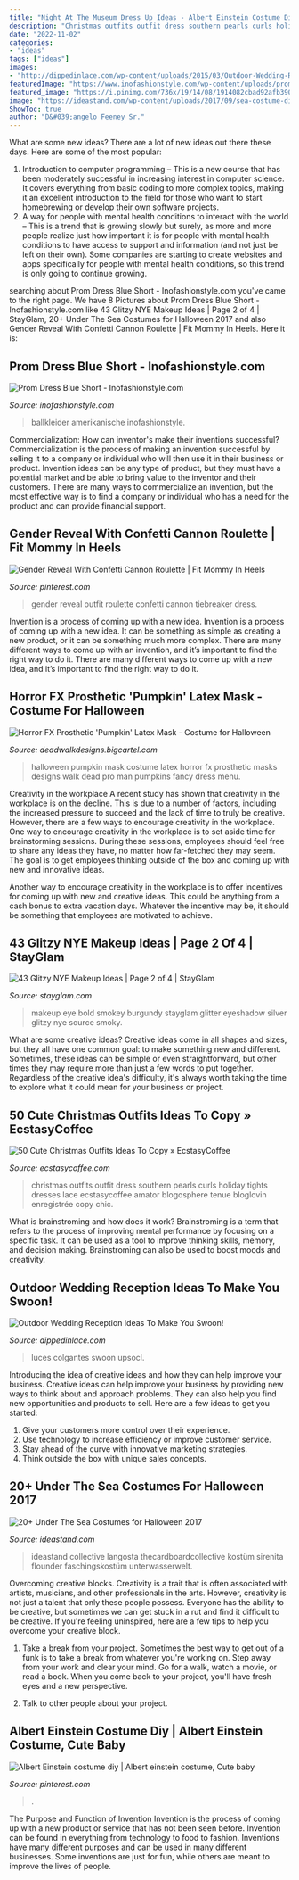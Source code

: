 ```yaml
---
title: "Night At The Museum Dress Up Ideas - Albert Einstein Costume Diy"
description: "Christmas outfits outfit dress southern pearls curls holiday tights dresses lace ecstasycoffee amator blogosphere tenue bloglovin enregistrée copy chic"
date: "2022-11-02"
categories:
- "ideas"
tags: ["ideas"]
images:
- "http://dippedinlace.com/wp-content/uploads/2015/03/Outdoor-Wedding-Reception-Ideas-17-683x1024.jpg"
featuredImage: "https://www.inofashionstyle.com/wp-content/uploads/prom-dress-blue-short.jpg"
featured_image: "https://i.pinimg.com/736x/19/14/08/1914082cbad92afb3908dd6d07c3d5c4.jpg"
image: "https://ideastand.com/wp-content/uploads/2017/09/sea-costume-diy/5-under-the-sea-costumes-costume-diy.jpg"
ShowToc: true
author: "D&#039;angelo Feeney Sr."
---
```



What are some new ideas?
There are a lot of new ideas out there these days. Here are some of the most popular: 
1) Introduction to computer programming – This is a new course that has been moderately successful in increasing interest in computer science. It covers everything from basic coding to more complex topics, making it an excellent introduction to the field for those who want to start homebrewing or develop their own software projects. 
2) A way for people with mental health conditions to interact with the world – This is a trend that is growing slowly but surely, as more and more people realize just how important it is for people with mental health conditions to have access to support and information (and not just be left on their own). Some companies are starting to create websites and apps specifically for people with mental health conditions, so this trend is only going to continue growing.

	

		
searching about Prom Dress Blue Short - Inofashionstyle.com you've came to the right page. We have 8 Pictures about Prom Dress Blue Short - Inofashionstyle.com like 43 Glitzy NYE Makeup Ideas | Page 2 of 4 | StayGlam, 20+ Under The Sea Costumes for Halloween 2017 and also Gender Reveal With Confetti Cannon Roulette | Fit Mommy In Heels. Here it is:
		
    
## Prom Dress Blue Short - Inofashionstyle.com

<img loading=lazy src="https://www.inofashionstyle.com/wp-content/uploads/prom-dress-blue-short.jpg" onerror="this.onerror=null;this.src='https://tse3.mm.bing.net/th?id=OIP.Up0KZrusiS-0dTkvb3s49wHaJ3&amp;pid=15.1';" alt="Prom Dress Blue Short - Inofashionstyle.com">

_Source: inofashionstyle.com_

>ballkleider amerikanische inofashionstyle. 

	

Commercialization: How can inventor's make their inventions successful?
Commercialization is the process of making an invention successful by selling it to a company or individual who will then use it in their business or product. 
Invention ideas can be any type of product, but they must have a potential market and be able to bring value to the inventor and their customers. There are many ways to commercialize an invention, but the most effective way is to find a company or individual who has a need for the product and can provide financial support.

    
## Gender Reveal With Confetti Cannon Roulette | Fit Mommy In Heels

<img loading=lazy src="https://i.pinimg.com/736x/61/c9/15/61c915d072b1620a9a8626ddad7723ba.jpg" onerror="this.onerror=null;this.src='https://tse1.mm.bing.net/th?id=OIP.P82HrKF7pwcIxO5q3YB5tgHaLG&amp;pid=15.1';" alt="Gender Reveal With Confetti Cannon Roulette | Fit Mommy In Heels">

_Source: pinterest.com_

>gender reveal outfit roulette confetti cannon tiebreaker dress. 

	

Invention is a process of coming up with a new idea.
Invention is a process of coming up with a new idea. It can be something as simple as creating a new product, or it can be something much more complex. There are many different ways to come up with an invention, and it’s important to find the right way to do it. There are many different ways to come up with a new idea, and it’s important to find the right way to do it.

    
## Horror FX Prosthetic &#039;Pumpkin&#039; Latex Mask - Costume For Halloween

<img loading=lazy src="https://assets.bigcartel.com/product_images/126222408/Pumpkin.jpg?auto=format&amp;fit=max&amp;h=1200&amp;w=1200" onerror="this.onerror=null;this.src='https://tse4.mm.bing.net/th?id=OIP.JFEACg6_X53RClokTwle1QHaLE&amp;pid=15.1';" alt="Horror FX Prosthetic &#039;Pumpkin&#039; Latex Mask - Costume for Halloween">

_Source: deadwalkdesigns.bigcartel.com_

>halloween pumpkin mask costume latex horror fx prosthetic masks designs walk dead pro man pumpkins fancy dress menu. 

	

Creativity in the workplace
A recent study has shown that creativity in the workplace is on the decline. This is due to a number of factors, including the increased pressure to succeed and the lack of time to truly be creative. However, there are a few ways to encourage creativity in the workplace.
One way to encourage creativity in the workplace is to set aside time for brainstorming sessions. During these sessions, employees should feel free to share any ideas they have, no matter how far-fetched they may seem. The goal is to get employees thinking outside of the box and coming up with new and innovative ideas.

Another way to encourage creativity in the workplace is to offer incentives for coming up with new and creative ideas. This could be anything from a cash bonus to extra vacation days. Whatever the incentive may be, it should be something that employees are motivated to achieve.

    
## 43 Glitzy NYE Makeup Ideas | Page 2 Of 4 | StayGlam

<img loading=lazy src="https://stayglam.com/wp-content/uploads/2017/12/Bold-Eye-Makeup.jpg" onerror="this.onerror=null;this.src='https://tse3.mm.bing.net/th?id=OIP.1h6mB2zoU2SG0sb3u8biYwHaHa&amp;pid=15.1';" alt="43 Glitzy NYE Makeup Ideas | Page 2 of 4 | StayGlam">

_Source: stayglam.com_

>makeup eye bold smokey burgundy stayglam glitter eyeshadow silver glitzy nye source smoky. 

	

What are some creative ideas?
Creative ideas come in all shapes and sizes, but they all have one common goal: to make something new and different. Sometimes, these ideas can be simple or even straightforward, but other times they may require more than just a few words to put together. Regardless of the creative idea's difficulty, it's always worth taking the time to explore what it could mean for your business or project.

    
## 50 Cute Christmas Outfits Ideas To Copy » EcstasyCoffee

<img loading=lazy src="https://i1.wp.com/www.ecstasycoffee.com/wp-content/uploads/2016/10/Cute-Christmas-outfits.jpg" onerror="this.onerror=null;this.src='https://tse3.mm.bing.net/th?id=OIP.A2RkHywDFj00jLQThILjdgAAAA&amp;pid=15.1';" alt="50 Cute Christmas Outfits Ideas To Copy » EcstasyCoffee">

_Source: ecstasycoffee.com_

>christmas outfits outfit dress southern pearls curls holiday tights dresses lace ecstasycoffee amator blogosphere tenue bloglovin enregistrée copy chic. 

	

What is brainstroming and how does it work?
Brainstroming is a term that refers to the process of improving mental performance by focusing on a specific task. It can be used as a tool to improve thinking skills, memory, and decision making. Brainstroming can also be used to boost moods and creativity.

    
## Outdoor Wedding Reception Ideas To Make You Swoon!

<img loading=lazy src="http://dippedinlace.com/wp-content/uploads/2015/03/Outdoor-Wedding-Reception-Ideas-17-683x1024.jpg" onerror="this.onerror=null;this.src='https://tse1.mm.bing.net/th?id=OIP.4pARtjK8wA2az3VAD37ivQHaLG&amp;pid=15.1';" alt="Outdoor Wedding Reception Ideas To Make You Swoon!">

_Source: dippedinlace.com_

>luces colgantes swoon upsocl. 

	

Introducing the idea of creative ideas and how they can help improve your business.
Creative ideas can help improve your business by providing new ways to think about and approach problems. They can also help you find new opportunities and products to sell. Here are a few ideas to get you started: 
1. Give your customers more control over their experience.
2. Use technology to increase efficiency or improve customer service.
3. Stay ahead of the curve with innovative marketing strategies.
4. Think outside the box with unique sales concepts.

    
## 20+ Under The Sea Costumes For Halloween 2017

<img loading=lazy src="https://ideastand.com/wp-content/uploads/2017/09/sea-costume-diy/5-under-the-sea-costumes-costume-diy.jpg" onerror="this.onerror=null;this.src='https://tse4.mm.bing.net/th?id=OIP.40EgsAEdXPxCaV4Pz-GU8QHaKW&amp;pid=15.1';" alt="20+ Under The Sea Costumes for Halloween 2017">

_Source: ideastand.com_

>ideastand collective langosta thecardboardcollective kostüm sirenita flounder faschingskostüm unterwasserwelt. 

	

Overcoming creative blocks.
Creativity is a trait that is often associated with artists, musicians, and other professionals in the arts. However, creativity is not just a talent that only these people possess. Everyone has the ability to be creative, but sometimes we can get stuck in a rut and find it difficult to be creative. If you're feeling uninspired, here are a few tips to help you overcome your creative block.
1. Take a break from your project. Sometimes the best way to get out of a funk is to take a break from whatever you're working on. Step away from your work and clear your mind. Go for a walk, watch a movie, or read a book. When you come back to your project, you'll have fresh eyes and a new perspective.

2. Talk to other people about your project.

    
## Albert Einstein Costume Diy | Albert Einstein Costume, Cute Baby

<img loading=lazy src="https://i.pinimg.com/736x/19/14/08/1914082cbad92afb3908dd6d07c3d5c4.jpg" onerror="this.onerror=null;this.src='https://tse4.mm.bing.net/th?id=OIP.Xz5lZcqTOHLFSnPt21o6kgHaJ3&amp;pid=15.1';" alt="Albert Einstein costume diy | Albert einstein costume, Cute baby">

_Source: pinterest.com_

>. 

	

The Purpose and Function of Invention
Invention is the process of coming up with a new product or service that has not been seen before. Invention can be found in everything from technology to food to fashion. Inventions have many different purposes and can be used in many different businesses. Some inventions are just for fun, while others are meant to improve the lives of people.

